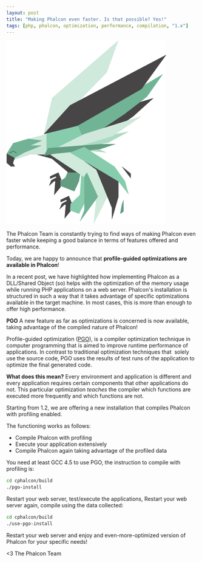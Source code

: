 ```yaml
---
layout: post
title: "Making Phalcon even faster. Is that possible? Yes!"
tags: [php, phalcon, optimization, performance, compilation, "1.x"]
---
```


![image](/assets/files/2013-06-23-phalcon-php-logo.png)

The Phalcon Team is constantly trying to find ways of making Phalcon even faster while keeping a good balance in terms of features offered and performance.

Today, we are happy to announce that **profile-guided optimizations are available in Phalcon**!

In a recent post, we have highlighted how implementing Phalcon as a DLL/Shared Object (so) helps with the optimization of the memory usage while running PHP applications on a web server. Phalcon's installation is structured in such a way that it takes advantage of specific optimizations available in the target machine. In most cases, this is more than enough to offer high performance.

**PGO**
A new feature as far as optimizations is concerned is now available, taking advantage of the compiled nature of Phalcon!

Profile-guided optimization ([PGO](http://en.wikipedia.org/wiki/Profile-guided_optimization)), is a compiler optimization technique in computer programming that is aimed to improve runtime performance of applications. In contrast to traditional optimization techniques that  solely use the source code, PGO uses the results of test runs of the application to optimize the final generated code.

**What does this mean?**
Every environment and application is different and every application requires certain components that other applications do not. This particular optimization *teaches* the compiler which functions are executed more frequently and which functions are not. 

Starting from 1.2, we are offering a new installation that compiles Phalcon with profiling enabled. 

The functioning works as follows:

- Compile Phalcon with profiling
- Execute your application extensively
- Compile Phalcon again taking advantage of the profiled data

You need at least GCC 4.5 to use PGO, the instruction to compile with profiling is:

```sh
cd cphalcon/build
./pgo-install
```

Restart your web server, test/execute the applications, Restart your web server again, compile using the data collected:

```sh
cd cphalcon/build
./use-pgo-install
```

Restart your web server and enjoy and even-more-optimized version of Phalcon for your specific needs!


<3 The Phalcon Team

